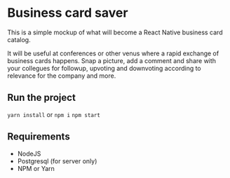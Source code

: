 # Business card saver
This is a simple mockup of what will become a React Native business card catalog.

It will be useful at conferences or other venus where a rapid exchange of business cards happens. Snap a picture, add a comment and share with your collegues for followup, upvoting and downvoting according to relevance for the company and more.

## Run the project
`yarn install`
or
`npm i`
`npm start`

## Requirements
* NodeJS
* Postgresql (for server only)
* NPM or Yarn

